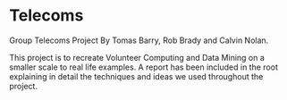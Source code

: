 # Telecoms
Group Telecoms Project
By Tomas Barry, Rob Brady and Calvin Nolan.

This project is to recreate Volunteer Computing and Data Mining on a smaller scale to real life examples. 
A report has been included in the root explaining in detail the techniques and ideas we used throughout
the project.
